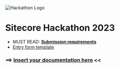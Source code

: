 ![Hackathon Logo](docs/images/hackathon.png?raw=true "Hackathon Logo")
# Sitecore Hackathon 2023





- MUST READ: **[Submission requirements](SUBMISSION_REQUIREMENTS.md)**
- [Entry form template](ENTRYFORM.md)
  
### ⟹ [Insert your documentation here](ENTRYFORM.md) <<

